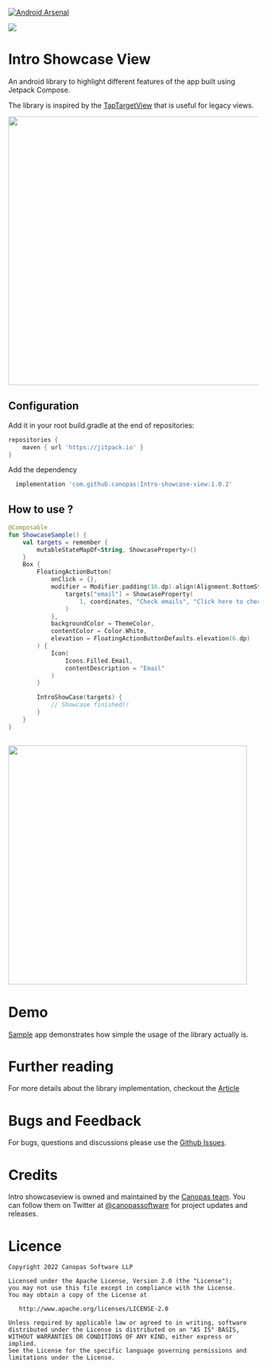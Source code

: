 [![Android Arsenal]( https://img.shields.io/badge/Android%20Arsenal-Intro--showcase--view-green.svg?style=flat )]( https://android-arsenal.com/details/1/8387 )

<img src="https://github.com/canopas/JetTapTarget/blob/master/gif/4-%20intro%20showcase.jpg" />

# Intro Showcase View
An android library to highlight different features of the app built using Jetpack Compose.

The library is inspired by the [TapTargetView](https://github.com/KeepSafe/TapTargetView) that is useful for legacy views.


<img src="https://github.com/canopas/Intro-showcase-view/blob/master/gif/intro1.gif" height="540" />

## Configuration
Add it in your root build.gradle at the end of repositories:
```gradle
repositories {
    maven { url 'https://jitpack.io' }
}
  ```
  
Add the dependency
```gradle
  implementation 'com.github.canopas:Intro-showcase-view:1.0.2'
```

## How to use ?
```kotlin
@Composable
fun ShowcaseSample() {
    val targets = remember {
        mutableStateMapOf<String, ShowcaseProperty>()
    }
    Box {
        FloatingActionButton(
            onClick = {},
            modifier = Modifier.padding(16.dp).align(Alignment.BottomStart).onGloballyPositioned { coordinates ->
                targets["email"] = ShowcaseProperty(
                    1, coordinates, "Check emails", "Click here to check/send emails"
                )
            },
            backgroundColor = ThemeColor,
            contentColor = Color.White,
            elevation = FloatingActionButtonDefaults.elevation(6.dp)
        ) {
            Icon(
                Icons.Filled.Email,
                contentDescription = "Email"
            )
        }

        IntroShowCase(targets) {
            // Showcase finished!!
        }
    }
}
   
```
<img src="https://github.com/canopas/Intro-showcase-view/blob/master/gif/intro2.gif" height="480" />

# Demo
[Sample](https://github.com/canopas/Intro-showcase-view/tree/master/app) app demonstrates how simple the usage of the library actually is.

# Further reading
For more details about the library implementation, checkout the [Article](https://blog.canopas.com/intro-showcase-view-in-jetpack-compose-ac044cd3bf28)

# Bugs and Feedback
For bugs, questions and discussions please use the [Github Issues](https://github.com/canopas/JetTapTarget/issues).

# Credits

Intro showcaseview is owned and maintained by the [Canopas team](https://canopas.com/). You can follow them on Twitter at [@canopassoftware](https://twitter.com/canopassoftware) for project updates and releases.

# Licence

```
Copyright 2022 Canopas Software LLP

Licensed under the Apache License, Version 2.0 (the "License");
you may not use this file except in compliance with the License.
You may obtain a copy of the License at

   http://www.apache.org/licenses/LICENSE-2.0

Unless required by applicable law or agreed to in writing, software
distributed under the License is distributed on an "AS IS" BASIS,
WITHOUT WARRANTIES OR CONDITIONS OF ANY KIND, either express or implied.
See the License for the specific language governing permissions and
limitations under the License.
```
